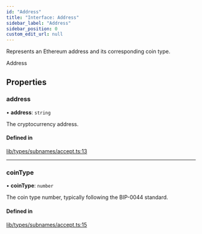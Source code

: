 ```yaml
---
id: "Address"
title: "Interface: Address"
sidebar_label: "Address"
sidebar_position: 0
custom_edit_url: null
---
```


Represents an Ethereum address and its corresponding coin type.

 Address

## Properties

### address

• **address**: `string`

The cryptocurrency address.

#### Defined in

[lib/types/subnames/accept.ts:13](https://github.com/JustaName-id/JustaName-sdk/blob/4ff9084/packages/@justaname.id/sdk/src/lib/types/subnames/accept.ts#L13)

___

### coinType

• **coinType**: `number`

The coin type number, typically following the BIP-0044 standard.

#### Defined in

[lib/types/subnames/accept.ts:15](https://github.com/JustaName-id/JustaName-sdk/blob/4ff9084/packages/@justaname.id/sdk/src/lib/types/subnames/accept.ts#L15)
